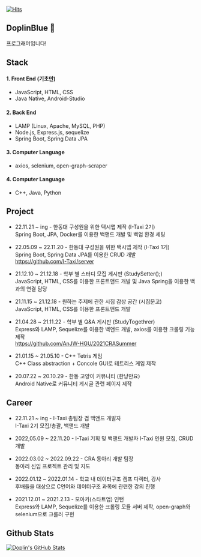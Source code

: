 [![Hits](https://hits.seeyoufarm.com/api/count/incr/badge.svg?url=https%3A%2F%2Fgithub.com%2FYuSoeun%2Fhit-counter&count_bg=%233D61C8&title_bg=%23555555&icon=&icon_color=%23E7E7E7&title=hits&edge_flat=false)](https://hits.seeyoufarm.com)

## DoplinBlue 👋
 프로그래머입니다!
  

## Stack
#### 1. Front End (기초만)
- JavaScript, HTML, CSS
- Java Native, Android-Studio

#### 2. Back End
- LAMP (Linux, Apache, MySQL, PHP)
- Node.js, Express.js, sequelize
- Spring Boot, Spring Data JPA

#### 3. Computer Language
- axios, selenium, open-graph-scraper
  
#### 4. Computer Language
- C++, Java, Python
  
  
## Project

- 22.11.21 ~ ing - 한동대 구성원을 위한 택시앱 제작 (I-Taxi 2기)  
Spring Boot, JPA, Docker를 이용한 백앤드 개발 및 백업 환경 세팅

- 22.05.09 ~ 22.11.20 - 한동대 구성원을 위한 택시앱 제작 (I-Taxi 1기)  
Spring Boot, Spring Data JPA를 이용한 CRUD 개발  
https://github.com/I-Taxi/server

- 21.12.10 ~ 21.12.18 - 학부 별 스터디 모집 게시판 (StudySetter();)  
JavaScript, HTML, CSS를 이용한 프론트앤드 개발 및 Java Spring을 이용한 백과의 연결 담당

- 21.11.15 ~ 21.12.18 - 원하는 주제에 관한 시집 감상 공간 (시집문고)  
JavaScript, HTML, CSS를 이용한 프론트앤드 개발

- 21.04.28 ~ 21.11.22 - 학부 별 Q&A 게시판 (StudyTogethrer)  
Express와 LAMP, Sequelize를 이용한 백앤드 개발, axios를 이용한 크롤링 기능 제작  
https://github.com/AnJW-HGU/2021CRASummer

- 21.01.15 ~ 21.05.10 - C++ Tetris 게임  
C++ Class abstraction + Concole GUI로 테트리스 게임 제작

- 20.07.22 ~ 20.10.29 - 한동 고양이 커뮤니티 (한냥만요)  
Android Native로 커뮤니티 게시글 관련 페이지 제작
  

## Career

- 22.11.21 ~ ing - I-Taxi 총팀장 겸 백앤드 개발자  
I-Taxi 2기 모집/총괄, 백앤드 개발  

- 2022,05.09 ~ 22.11.20 - I-Taxi 기획 및 백앤드 개발자
I-Taxi 인원 모집, CRUD 개발

- 2022.03.02 ~ 2022.09.22 - CRA 동아리 개발 팀장  
동아리 신입 프로젝트 관리 및 지도

- 2022.01.12 ~ 2022.01.14 - 학교 내 데이터구조 캠프 디렉터, 강사  
후배들을 대상으로 C언어와 데이터구조 과목에 관련한 강의 진행

- 2021.12.01 ~ 2021.2.13 - 모아카(스타트업) 인턴  
Express와 LAMP, Sequelize를 이용한 크롤링 모듈 서버 제작, open-graph와 selenium으로 크롤러 구현
  

## Github Stats

[![Doplin's GitHub Stats](https://github-readme-stats.vercel.app/api?username=YuSoeun&count_private=true&show_icons=true)](https://github.com/anuraghazra/github-readme-stats)
